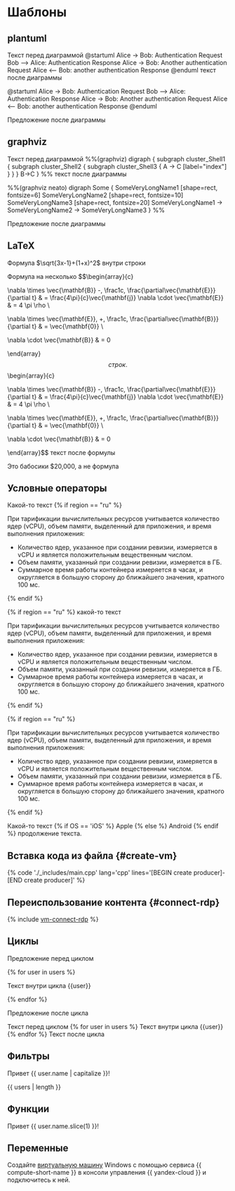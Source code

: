 # Шаблоны

## plantuml

Текст перед диаграммой @startuml
Alice -> Bob: Authentication Request
Bob --> Alice: Authentication Response
Alice -> Bob: Another authentication Request
Alice <-- Bob: another authentication Response
@enduml текст после диаграммы

@startuml
Alice -> Bob: Authentication Request
Bob --> Alice: Authentication Response
Alice -> Bob: Another authentication Request
Alice <-- Bob: another authentication Response
@enduml

Предложение после диаграммы

## graphviz

Текст перед диаграммой %%(graphviz)
digraph {
    subgraph cluster_Shell1 {
      subgraph cluster_Shell2 {
        subgraph cluster_Shell3 {
            A -> C [label="index"]
        }
      }
    }
    B->C
}
%% текст после диаграммы

%%(graphviz neato)
digraph Some {
    SomeVeryLongName1 [shape=rect, fontsize=6]
    SomeVeryLongName2 [shape=rect, fontsize=10]
    SomeVeryLongName3 [shape=rect, fontsize=20]
    SomeVeryLongName1 -> SomeVeryLongName2 -> SomeVeryLongName3
}
%%

Предложение после диаграммы

## LaTeX

Формула $\sqrt{3x-1}+(1+x)^2$ внутри строки

Формула на несколько $$\begin{array}{c}

\nabla \times \vec{\mathbf{B}} -\, \frac1c\, \frac{\partial\vec{\mathbf{E}}}{\partial t} &
= \frac{4\pi}{c}\vec{\mathbf{j}}    \nabla \cdot \vec{\mathbf{E}} & = 4 \pi \rho \\

\nabla \times \vec{\mathbf{E}}\, +\, \frac1c\, \frac{\partial\vec{\mathbf{B}}}{\partial t} & = \vec{\mathbf{0}} \\

\nabla \cdot \vec{\mathbf{B}} & = 0

\end{array}$$ строк. $$\begin{array}{c}

\nabla \times \vec{\mathbf{B}} -\, \frac1c\, \frac{\partial\vec{\mathbf{E}}}{\partial t} &
= \frac{4\pi}{c}\vec{\mathbf{j}}    \nabla \cdot \vec{\mathbf{E}} & = 4 \pi \rho \\

\nabla \times \vec{\mathbf{E}}\, +\, \frac1c\, \frac{\partial\vec{\mathbf{B}}}{\partial t} & = \vec{\mathbf{0}} \\

\nabla \cdot \vec{\mathbf{B}} & = 0

\end{array}$$ текст после формулы

Это бабосики $20,000, а не формула

## Условные операторы

Какой-то текст {% if region == "ru" %}

При тарификации вычислительных ресурсов учитывается количество ядер (vCPU), объем памяти, выделенный для приложения, и время выполнения приложения:
* Количество ядер, указанное при создании ревизии, измеряется в vCPU и является положительным вещественным числом.
* Объем памяти, указанный при создании ревизии, измеряется в ГБ.
* Суммарное время работы контейнера измеряется в часах, и округляется в большую сторону до ближайшего значения, кратного 100 мс.

{% endif %}

{% if region == "ru" %} какой-то текст

При тарификации вычислительных ресурсов учитывается количество ядер (vCPU), объем памяти, выделенный для приложения, и время выполнения приложения:
* Количество ядер, указанное при создании ревизии, измеряется в vCPU и является положительным вещественным числом.
* Объем памяти, указанный при создании ревизии, измеряется в ГБ.
* Суммарное время работы контейнера измеряется в часах, и округляется в большую сторону до ближайшего значения, кратного 100 мс.

{% endif %}

{% if region == "ru" %}

При тарификации вычислительных ресурсов учитывается количество ядер (vCPU), объем памяти, выделенный для приложения, и время выполнения приложения:
* Количество ядер, указанное при создании ревизии, измеряется в vCPU и является положительным вещественным числом.
* Объем памяти, указанный при создании ревизии, измеряется в ГБ.
* Суммарное время работы контейнера измеряется в часах, и округляется в большую сторону до ближайшего значения, кратного 100 мс.

{% endif %}

Какой-то текст {% if  OS == 'iOS' %} Apple {% else %} Android {% endif %} продолжение текста.

## Вставка кода из файла {#create-vm}

{% code './_includes/main.cpp' lang='cpp' lines='[BEGIN create producer]-[END create producer]' %}

## Переиспользование контента {#connect-rdp}

{% include [vm-connect-rdp](../../_includes/vm-connect-rdp.md) %}

## Циклы

Предложение перед циклом

{% for user in users %}

Текст внутри цикла {{user}}

{% endfor %}

Предложение после цикла

Текст перед циклом {% for user in users %} Текст внутри цикла {{user}} {% endfor %} Текст после цикла

## Фильтры

Привет {{ user.name | capitalize }}!

{{ users | length }}

## Функции

Привет {{ user.name.slice(1) }}!

## Переменные

Создайте [виртуальную машину](../concepts/vm.md) Windows с помощью сервиса {{ compute-short-name }} в консоли управления {{ yandex-cloud }} и подключитесь к ней.
